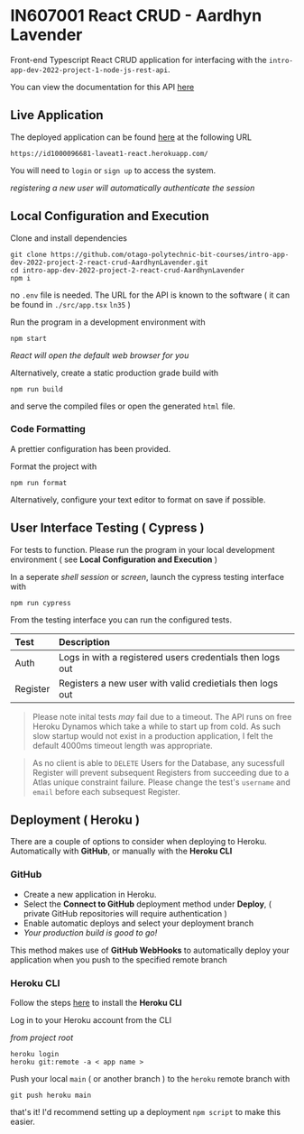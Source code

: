 # IN607001 React CRUD - Aardhyn Lavender

Front-end Typescript React CRUD application for interfacing with the `intro-app-dev-2022-project-1-node-js-rest-api`.

You can view the documentation for this API [here](https://documenter.getpostman.com/view/18456662/Uyr4HzQf)

## Live Application

The deployed application can be found [here](https://id1000096681-laveat1-react.herokuapp.com/) at the following URL

```plaintext
https://id1000096681-laveat1-react.herokuapp.com/
```

You will need to `login` or `sign up` to access the system.

_registering a new user will automatically authenticate the session_

## Local Configuration and Execution

Clone and install dependencies

```shell
git clone https://github.com/otago-polytechnic-bit-courses/intro-app-dev-2022-project-2-react-crud-AardhynLavender.git
cd intro-app-dev-2022-project-2-react-crud-AardhynLavender
npm i
```

no `.env` file is needed. The URL for the API is known to the software ( it can be found in `./src/app.tsx` `ln35` )

Run the program in a development environment with

```shell
npm start
```

_React will open the default web browser for you_

Alternatively, create a static production grade build with

```shell
npm run build
```

and serve the compiled files or open the generated `html` file.

### Code Formatting

A prettier configuration has been provided.

Format the project with

```shell
npm run format
```

Alternatively, configure your text editor to format on save if possible.

## User Interface Testing ( Cypress )

For tests to function. Please run the program in your local development environment ( see **Local Configuration and Execution** )

In a seperate _shell session_ or _screen_, launch the cypress testing interface with

```shell
npm run cypress
```

From the testing interface you can run the configured tests.

| Test     | Description                                               |
| :------- | :-------------------------------------------------------- |
| Auth     | Logs in with a registered users credentials then logs out |
| Register | Registers a new user with valid credietials then logs out |

> Please note inital tests _may_ fail due to a timeout. The API runs on free Heroku Dynamos which take a while to start up from cold. As such slow startup would not exist in a production application, I felt the default 4000ms timeout length was appropriate.

> As no client is able to `DELETE` Users for the Database, any sucessfull Register will prevent subsequent Registers from succeeding due to a Atlas unique constraint failure. Please change the test's `username` and `email` before each subsequest Register.

## Deployment ( Heroku )

There are a couple of options to consider when deploying to Heroku. Automatically with **GitHub**, or manually with the **Heroku CLI**

### GitHub

- Create a new application in Heroku.
- Select the **Connect to GitHub** deployment method under **Deploy**, ( private GitHub repositories will require authentication )
- Enable automatic deploys and select your deployment branch
- _Your production build is good to go!_

This method makes use of **GitHub WebHooks** to automatically deploy your application when you push to the specified remote branch

### Heroku CLI

Follow the steps [here](https://devcenter.heroku.com/articles/heroku-command-line) to install the **Heroku CLI**

Log in to your Heroku account from the CLI

_from project root_

```shell
heroku login
heroku git:remote -a < app name >
```

Push your local `main` ( or another branch ) to the `heroku` remote branch with

```shell
git push heroku main
```

that's it! I'd recommend setting up a deployment `npm script` to make this easier.
